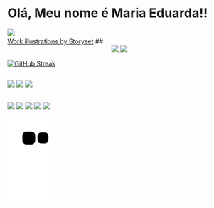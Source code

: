 <div>
  <h1> Olá, Meu nome é Maria Eduarda!!</h1>
 <img src="https://storyset.com/illustration/designer-girl/bro#427369FF&hide=&hide=complete">
</div>
<a href="https://storyset.com/work">Work illustrations by Storyset</a>
##
 
<div align="center">
  <a href="https://github.com/Mariachf">
  <img height="150cm" src="https://github-readme-stats.vercel.app/api?username=Mariachf&show_icons=true&theme=dracula&include_all_commits=true&count_private=true"/>
  <img height="150cm" src="https://github-readme-stats.vercel.app/api/top-langs/?username=Mariachf&layout=compact&langs_count=7&theme=dracula"/>
    

</div>
  
 [![GitHub Streak](https://streak-stats.demolab.com/MariachfDenverCoder1)](https://git.io/streak-stats)
  ##


  <div>
    <img src="https://img.shields.io/badge/HTML5-E34F26?style=for-the-badge&logo=html5&logoColor=white">
    <img src="https://img.shields.io/badge/CSS3-1572B6?style=for-the-badge&logo=css3&logoColor=white">
    <img src="https://img.shields.io/badge/JavaScript-F7DF1E?style=for-the-badge&logo=javascript&logoColor=black">
  </div>
 
  
 ##

   
  
  <div>
   <a href="https://www.instagram.com/eduarda.chf/" target="_blank"><img src="https://img.shields.io/badge/-Instagram-%23E4405F?style=for-the-badge&logo=instagram&logoColor=white" target="_blank"></a>
  <a href="https://discord.com/channels/1026563673172496535" target="_blank"><img src="https://img.shields.io/badge/Discord-7289DA?style=for-the-badge&logo=discord&logoColor=white" target="_blank"></a> 
  <a href = "mailto:me72068@gmail.com"><img src="https://img.shields.io/badge/Gmail-D14836?style=for-the-badge&logo=gmail&logoColor=white" target="_blank"></a>
  <a href="https://www.linkedin.com/in/maria-eduarda-fonseca-109862173/" target="_blank"><img src="https://img.shields.io/badge/-LinkedIn-%230077B5?style=for-the-badge&logo=linkedin&logoColor=white" target="_blank"></a> 
   <a href="https://web.telegram.org/?legacy=1#/im" target="_blank"><img src="https://img.shields.io/badge/Telegram-2CA5E0?style=for-the-badge&logo=telegram&logoColor=white" target="_blank"></a>  
    
   </div>
  
  
  
 ![](https://raw.githubusercontent.com/Mariachf/Mariachf/output/github-contribution-grid-snake.svg)
  
  
